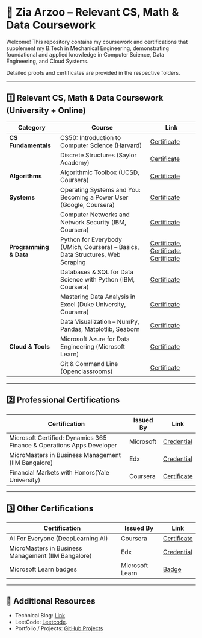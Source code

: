 # 📘 Zia Arzoo – Relevant CS, Math & Data Coursework

Welcome! This repository contains my coursework and certifications that supplement my B.Tech in Mechanical Engineering, demonstrating foundational and applied knowledge in Computer Science, Data Engineering, and Cloud Systems.  

Detailed proofs and certificates are provided in the respective folders.

---

## 1️⃣ Relevant CS, Math & Data Coursework (University + Online)

| Category               | Course                                                                                      | Link |
|------------------------|---------------------------------------------------------------------------------------------|------|
| **CS Fundamentals**    | CS50: Introduction to Computer Science (Harvard)                                            | [Certificate](#) |
|                        | Discrete Structures (Saylor Academy)                                                        | [Certificate](#) |
| **Algorithms**         | Algorithmic Toolbox (UCSD, Coursera)                                                        | [Certificate](#) |
| **Systems**            | Operating Systems and You: Becoming a Power User (Google, Coursera)                         | [Certificate](#) |
|                        | Computer Networks and Network Security (IBM, Coursera)                                      | [Certificate](#) |
| **Programming & Data** | Python for Everybody (UMich, Coursera) – Basics, Data Structures, Web Scraping              | [Certificate](https://coursera.org/share/ddd22d621c02d89f17d641378d0f4308), [Certificate](https://coursera.org/share/67119ab39ba2a848101948ec1631a953), [Certificate](https://www.coursera.org/account/accomplishments/verify/3QPQA9BF36WW?utm_source=link&utm_medium=certificate&utm_content=cert_image&utm_campaign=sharing_cta&utm_product=course) |
|                        | Databases & SQL for Data Science with Python (IBM, Coursera)                                | [Certificate](#) |
|                        | Mastering Data Analysis in Excel (Duke University, Coursera)                                | [Certificate](https://www.coursera.org/account/accomplishments/verify/R5FUNZFZNCVQ?utm_source=link&utm_medium=certificate&utm_content=cert_image&utm_campaign=sharing_cta&utm_product=course) |
|                        | Data Visualization – NumPy, Pandas, Matplotlib, Seaborn                                     | [Certificate](#) |
| **Cloud & Tools**      | Microsoft Azure for Data Engineering (Microsoft Learn)                                      | [Certificate](#) |
|                        | Git & Command Line (Openclassrooms)                                                               | [Certificate](#) |


---

## 2️⃣ Professional Certifications

| Certification                                                                | Issued By       | Link |
|------------------------------------------------------------------------------|-----------------|------|
| Microsoft Certified: Dynamics 365 Finance & Operations Apps Developer        | Microsoft       | [Credential](https://learn.microsoft.com/en-us/users/ziaarzoo-3941/credentials/b039dbb2f706629f?ref=https%3A%2F%2Fwww.linkedin.com%2F) |
| MicroMasters in Business Management (IIM Bangalore)| Edx                     | [Credential](https://credentials.edx.org/records/programs/shared/48362f92be22463bba160bde829403e4)|
| Financial Markets with Honors(Yale University)                               | Coursera        | [Certificate](https://coursera.org/share/5e1c2f06defc8d73ac1187507b5496a8)  |


---
## 3️⃣ Other Certifications

| Certification                                                                | Issued By       | Link |
|------------------------------------------------------------------------------|-----------------|------|
| AI For Everyone (DeepLearning.AI)                                            | Coursera        | [Certificate](https://coursera.org/share/6b403279abdb2da9db8ee29fe8f88165) |
| MicroMasters in Business Management (IIM Bangalore)                          | Edx             | [Credential](https://credentials.edx.org/records/programs/shared/48362f92be22463bba160bde829403e4)|
| Microsoft Learn badges                                                       | Microsoft Learn | [Badge](https://learn.microsoft.com/en-us/users/ziaarzoo-3941/achievements?ref=https%3A%2F%2Fwww.linkedin.com%2F&tab=credentials-tab) |

---

## 📂 Additional Resources

- Technical Blog: [Link](https://medium.com/@ziaarzoo21)
- LeetCode: [Leetcode](https://medium.com/@ziaarzoo21). 
- Portfolio / Projects: [GitHub Projects](https://github.com/ziaarzoo21?tab=repositories)
